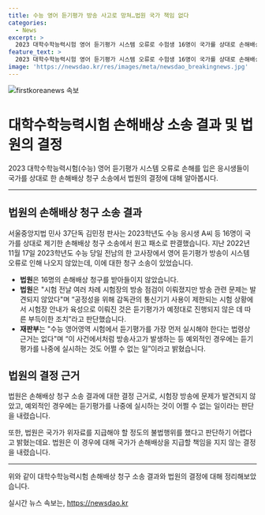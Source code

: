 ```yaml
---
title: 수능 영어 듣기평가 방송 사고로 망쳐…법원 국가 책임 없다
categories:
  - News
excerpt: >
  2023 대학수학능력시험 영어 듣기평가 시스템 오류로 수험생 16명이 국가를 상대로 손해배상 청구 소송을 냈지만, 법원은 이를 받아들이지 않았다. 법원은 공무원들의 대처가 미진하긴 하지만, 국가가 위자료를 지급해야 할 정도의 불법행위를 한 것으로 판단하기 어렵다고 밝혔다. 재판부는 시험장의 방송 점검이 이뤄졌으나 문제가 발견되지 않았다며, 이번 사건과 같이 예외적인 경우에는 듣기평가를 나중에 실시하는 것도 어쩔 수 없는 일이라고 판단했다.
feature_text: >
  2023 대학수학능력시험 영어 듣기평가 시스템 오류로 수험생 16명이 국가를 상대로 손해배상 청구 소송을 냈지만, 법원은 이를 받아들이지 않았다. 법원은 공무원들의 대처가 미진하긴 하지만, 국가가 위자료를 지급해야 할 정도의 불법행위를 한 것으로 판단하기 어렵다고 밝혔다. 재판부는 시험장의 방송 점검이 이뤄졌으나 문제가 발견되지 않았다며, 이번 사건과 같이 예외적인 경우에는 듣기평가를 나중에 실시하는 것도 어쩔 수 없는 일이라고 판단했다.
image: 'https://newsdao.kr/res/images/meta/newsdao_breakingnews.jpg'
---
```


<p><img src="https://newsdao.kr/res/images/meta/newsdao_breakingnews.jpg" alt="firstkoreanews 속보" /></p>

<h1>대학수학능력시험 손해배상 소송 결과 및 법원의 결정</h1>

<p data-ke-size="size16">2023 대학수학능력시험(수능) 영어 듣기평가 시스템 오류로 손해를 입은 응시생들이 국가를 상대로 한 손해배상 청구 소송에서 법원의 결정에 대해 알아봅시다.</p>

<hr>

<h2 data-ke-size="size26">법원의 손해배상 청구 소송 결과</h2>

<p>서울중앙지법 민사 37단독 김민정 판사는 2023학년도 수능 응시생 A씨 등 16명이 국가를 상대로 제기한 손해배상 청구 소송에서 원고 패소로 판결했습니다. 지난 2022년 11월 17일 2023학년도 수능 당일 전남의 한 고사장에서 영어 듣기평가 방송이 시스템 오류로 인해 나오지 않았는데, 이에 대한 청구 소송이 있었습니다.</p>

<ul>
  <li><b>법원</b>은 16명의 손해배상 청구를 받아들이지 않았습니다.</li>
  <li><b>법원</b>은 "시험 전날 여러 차례 시험장의 방송 점검이 이뤄졌지만 방송 관련 문제는 발견되지 않았다"며 “공정성을 위해 감독관의 통신기기 사용이 제한되는 시험 상황에서 시험장 안내가 육성으로 이뤄진 것은 듣기평가가 예정대로 진행되지 않은 데 따른 부득이한 조치”라고 판단했습니다.</li>
  <li><b>재판부</b>는 "수능 영어영역 시험에서 듣기평가를 가장 먼저 실시해야 한다는 법령상 근거는 없다"며 “이 사건에서처럼 방송사고가 발생하는 등 예외적인 경우에는 듣기평가를 나중에 실시하는 것도 어쩔 수 없는 일”이라고 밝혔습니다.</li>
</ul>

<h2 data-ke-size="size26">법원의 결정 근거</h2>

<p>법원은 손해배상 청구 소송 결과에 대한 결정 근거로, 시험장 방송에 문제가 발견되지 않았고, 예외적인 경우에는 듣기평가를 나중에 실시하는 것이 어쩔 수 없는 일이라는 판단을 내렸습니다.</p>

<p>또한, 법원은 국가가 위자료를 지급해야 할 정도의 불법행위를 했다고 판단하기 어렵다고 밝혔는데요. 법원은 이 경우에 대해 국가가 손해배상을 지급할 책임을 지지 않는 결정을 내렸습니다.</p>

<hr>

<p data-ke-size="size16">위와 같이 대학수학능력시험 손해배상 청구 소송 결과와 법원의 결정에 대해 정리해보았습니다.</p>
실시간 뉴스 속보는, <a href="https://newsdao.kr" rel="dofollow">https://newsdao.kr</a>


